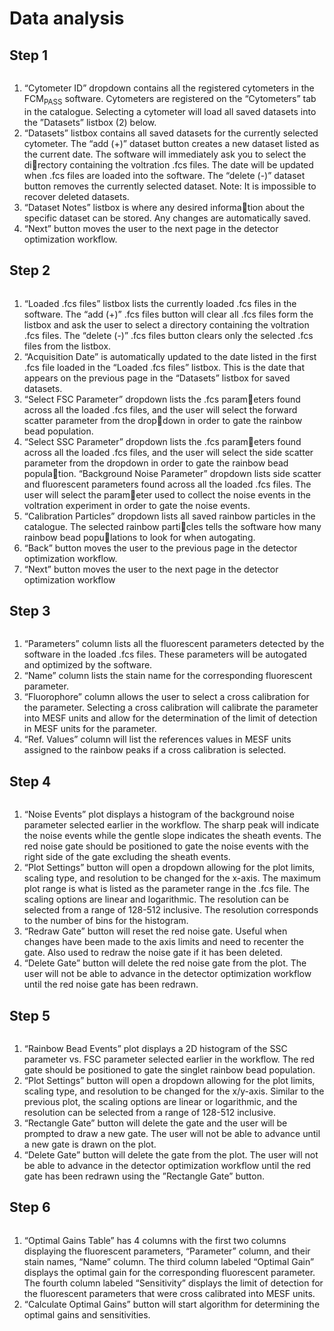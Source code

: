 # Data analysis

## Step 1
<figure><img src="../../../assets/DetOptStep1.png" alt=""><figcaption></figcaption></figure>

1. “Cytometer ID” dropdown contains all the registered cytometers in the FCM<sub>PASS</sub> software. Cytometers are registered on the “Cytometers” tab in the catalogue. Selecting a cytometer will load all saved datasets into the ”Datasets” listbox (2) below.
2. “Datasets” listbox contains all saved datasets for the currently selected cytometer. The “add (+)” dataset button creates a new dataset listed as the current date. The software will immediately ask you to select the directory containing the voltration .fcs files. The date will be updated when .fcs files are loaded into the software. The “delete (-)” dataset button removes the currently selected dataset. Note: It is impossible to recover deleted datasets.
3. “Dataset Notes” listbox is where any desired information about the specific dataset can be stored. Any changes are automatically saved.
4. “Next” button moves the user to the next page in the detector optimization workflow.

## Step 2
<figure><img src="../../../assets/DetOptStep2.png" alt=""><figcaption></figcaption></figure>

1. “Loaded .fcs files” listbox lists the currently loaded .fcs files in the software. The “add (+)” .fcs files button will clear all .fcs files form the listbox and ask the user to select a directory containing the voltration .fcs files. The “delete (-)” .fcs files button clears only the selected .fcs files from the listbox.
2. “Acquisition Date” is automatically updated to the date listed in the first .fcs file loaded in the “Loaded .fcs files” listbox. This is the date that appears on the previous page in the “Datasets” listbox for saved datasets.
3. “Select FSC Parameter” dropdown lists the .fcs parameters found across all the loaded .fcs files, and the user will select the forward scatter parameter from the dropdown in order to gate the rainbow bead population. &#x20;
4. “Select SSC Parameter” dropdown lists the .fcs parameters found across all the loaded .fcs files, and the user will select the side scatter parameter from the dropdown in order to gate the rainbow bead population. “Background Noise Parameter” dropdown lists side scatter and fluorescent parameters found across all the loaded .fcs files. The user will select the parameter used to collect the noise events in the voltration experiment in order to gate the noise events.&#x20;
5. “Calibration Particles” dropdown lists all saved rainbow particles in the catalogue. The selected rainbow particles tells the software how many rainbow bead populations to look for when autogating.&#x20;
6. “Back” button moves the user to the previous page in the detector optimization workflow.&#x20;
7. “Next” button moves the user to the next page in the detector optimization workflow

## Step 3
<figure><img src="../../../assets/DetOptStep2.png" alt=""><figcaption></figcaption></figure>

1. “Parameters” column lists all the fluorescent parameters detected by the software in the loaded .fcs files. These parameters will be autogated and optimized by the software.
2. “Name” column lists the stain name for the corresponding fluorescent parameter.
3. “Fluorophore” column allows the user to select a cross calibration for the parameter. Selecting a cross calibration will calibrate the parameter into MESF units and allow for the determination of the limit of detection in MESF units for the parameter.
4. “Ref. Values” column will list the references values in MESF units assigned to the rainbow peaks if a cross calibration is selected.

## Step 4
<figure><img src="../../../assets/DetOptStep4.png" alt=""><figcaption></figcaption></figure>

1. “Noise Events” plot displays a histogram of the background noise parameter selected earlier in the workflow. The sharp peak will indicate the noise events while the gentle slope indicates the sheath events. The red noise gate should be positioned to gate the noise events with the right side of the gate excluding the sheath events.
2. “Plot Settings” button will open a dropdown allowing for the plot limits, scaling type, and resolution to be changed for the x-axis. The maximum plot range is what is listed as the parameter range in the .fcs file. The scaling options are linear and logarithmic. The resolution can be selected from a range of 128-512 inclusive. The resolution corresponds to the number of bins for the histogram.
3. “Redraw Gate” button will reset the red noise gate. Useful when changes have been made to the axis limits and need to recenter the gate. Also used to redraw the noise gate if it has been deleted.
4. “Delete Gate” button will delete the red noise gate from the plot. The user will not be able to advance in the detector optimization workflow until the red noise gate has been redrawn.

## Step 5
<figure><img src="../../../assets/DetOptStep5.png" alt=""><figcaption></figcaption></figure>

1. “Rainbow Bead Events” plot displays a 2D histogram of the SSC parameter vs. FSC parameter selected earlier in the workflow. The red gate should be positioned to gate the singlet rainbow bead population.
2. “Plot Settings” button will open a dropdown allowing for the plot limits, scaling type, and resolution to be changed for the x/y-axis. Similar to the previous plot, the scaling options are linear or logarithmic, and the resolution can be selected from a range of 128-512 inclusive.
3. “Rectangle Gate” button will delete the gate and the user will be prompted to draw a new gate. The user will not be able to advance until a new gate is drawn on the plot.
4. “Delete Gate” button will delete the gate from the plot. The user will not be able to advance in the detector optimization workflow until the red gate has been redrawn using the ”Rectangle Gate” button.

## Step 6
<figure><img src="../../../assets/DetOptStep6.png" alt=""><figcaption></figcaption></figure>

1. “Optimal Gains Table” has 4 columns with the first two columns displaying the fluorescent parameters, “Parameter” column, and their stain names, “Name” column. The third column labeled “Optimal Gain” displays the optimal gain for the corresponding fluorescent parameter. The fourth column labeled “Sensitivity” displays the limit of detection for the fluorescent parameters that were cross calibrated into MESF units.
2. “Calculate Optimal Gains” button will start algorithm for determining the optimal gains and sensitivities.
